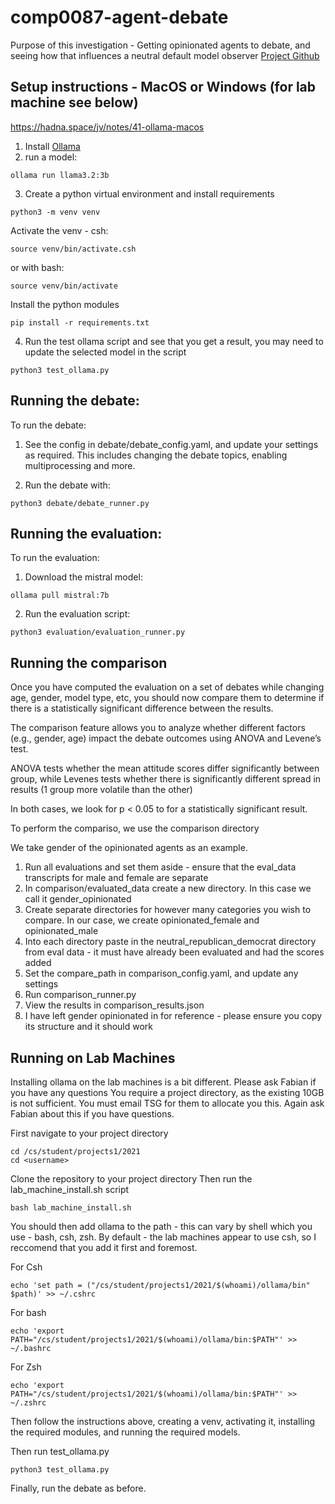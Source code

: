 # comp0087-agent-debate
Purpose of this investigation - Getting opinionated agents to debate, and seeing how that influences a neutral default model observer
[Project Github](https://github.com/comp0087-echo-chamber)
## Setup instructions - MacOS or Windows (for lab machine see below)
https://hadna.space/jv/notes/41-ollama-macos
1) Install [Ollama](https://ollama.com/)
2) run a model:
```
ollama run llama3.2:3b
```
3) Create a python virtual environment and install requirements
```
python3 -m venv venv
```
Activate the venv - csh:
```
source venv/bin/activate.csh
```
or with bash:
```
source venv/bin/activate
```

Install the python modules
```
pip install -r requirements.txt
```
4) Run the test ollama script and see that you get a result, you may need to update the selected model in the script
```
python3 test_ollama.py
```

## Running the debate:
To run the debate:
1) See the config in debate/debate_config.yaml, and update your settings as required. 
This includes changing the debate topics, enabling multiprocessing and more.

2) Run the debate with:
```
python3 debate/debate_runner.py
```


## Running the evaluation:
To run the evaluation:
1) Download the mistral model:
```
ollama pull mistral:7b
```
2) Run the evaluation script:
```
python3 evaluation/evaluation_runner.py
```

## Running the comparison

Once you have computed the evaluation on a set of debates while changing age, gender, model type, etc, you should now compare them to determine if there is a statistically significant difference between the results.

The comparison feature allows you to analyze whether different factors (e.g., gender, age) impact the debate outcomes using ANOVA and Levene’s test.

ANOVA tests whether the mean attitude scores differ significantly between group, while Levenes tests whether there is significantly different spread in results (1 group more volatile than the other)

In both cases, we look for p < 0.05 to for a statistically significant result.

To perform the compariso, we use the comparison directory

We take gender of the opinionated agents as an example.
1) Run all evaluations and set them aside - ensure that the eval_data transcripts for male and female are separate
2) In comparison/evaluated_data create a new directory. In this case we call it gender_opinionated
3) Create separate directories for however many categories you wish to compare. In our case, we create opinionated_female and opinionated_male
4) Into each directory paste in the neutral_republican_democrat directory from eval data - it must have already been evaluated and had the scores added 
5) Set the compare_path in comparison_config.yaml, and update any settings
6) Run comparison_runner.py
7) View the results in comparison_results.json
8) I have left gender opinionated in for reference - please ensure you copy its structure and it should work

## Running on Lab Machines
Installing ollama on the lab machines is a bit different. Please ask Fabian if you have any questions
You require a project directory, as the existing 10GB is not sufficient. You must email TSG for them to allocate you this. Again ask Fabian about this if you have questions. 

First navigate to your project directory

```
cd /cs/student/projects1/2021
cd <username>
```

Clone the repository to your project directory
Then run the lab_machine_install.sh script

```
bash lab_machine_install.sh
```

You should then add ollama to the path - this can vary by shell which you use - bash, csh, zsh. By default - the lab machines appear to use csh, so I reccomend that you add it first and foremost.

For Csh
```
echo 'set path = ("/cs/student/projects1/2021/$(whoami)/ollama/bin" $path)' >> ~/.cshrc
```

For bash
```
echo 'export PATH="/cs/student/projects1/2021/$(whoami)/ollama/bin:$PATH"' >> ~/.bashrc
```

For Zsh
```
echo 'export PATH="/cs/student/projects1/2021/$(whoami)/ollama/bin:$PATH"' >> ~/.zshrc
```


Then follow the instructions above, creating a venv, activating it, installing the required modules, and running the required models.

Then run test_ollama.py
```
python3 test_ollama.py
```

Finally, run the debate as before.
